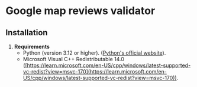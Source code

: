 # Google map reviews validator

## Installation

1. **Requirements**
   - Python (version 3.12 or higher). ([Python's official website](https://www.python.org/downloads/)).
   - Microsoft Visual C++ Redistributable 14.0 ([https://learn.microsoft.com/en-US/cpp/windows/latest-supported-vc-redist?view=msvc-170](https://learn.microsoft.com/en-US/cpp/windows/latest-supported-vc-redist?view=msvc-170)).
